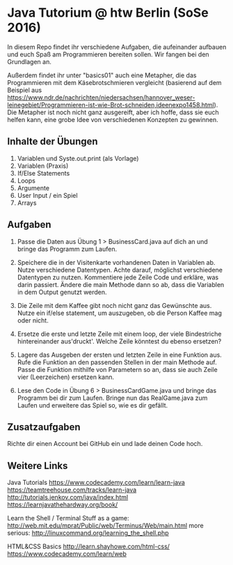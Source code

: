 Java Tutorium @ htw Berlin (SoSe 2016)
======================

In diesem Repo findet ihr verschiedene Aufgaben, die aufeinander aufbauen und euch Spaß am Programmieren bereiten sollen.
Wir fangen bei den Grundlagen an.

Außerdem findet ihr unter "basics01" auch eine Metapher, die das Programmieren mit dem Käsebrotschmieren vergleicht (basierend auf dem Beispiel aus https://www.ndr.de/nachrichten/niedersachsen/hannover_weser-leinegebiet/Programmieren-ist-wie-Brot-schneiden,ideenexpo1458.html).
Die Metapher ist noch nicht ganz ausgereift, aber ich hoffe, dass sie euch helfen kann, eine grobe Idee von verschiedenen Konzepten zu gewinnen.

Inhalte der Übungen
------------------------------------------

1. Variablen und Syste.out.print (als Vorlage)
2. Variablen (Praxis)
3. If/Else Statements
4. Loops
5. Argumente
6. User Input / ein Spiel
7. Arrays


Aufgaben
------------------------------------------

1. Passe die Daten aus Übung 1 > BusinessCard.java auf dich an und bringe das Programm zum Laufen.

2. Speichere die in der Visitenkarte vorhandenen Daten in Variablen ab. Nutze verschiedene Datentypen.
    Achte darauf, möglichst verschiedene Datentypen zu nutzen.
    Kommentiere jede Zeile Code und erkläre, was darin passiert.
    Ändere die main Methode dann so ab, dass die Variablen in dem Output genutzt werden.

3. Die Zeile mit dem Kaffee gibt noch nicht ganz das Gewünschte aus. Nutze ein if/else statement, um auszugeben, ob die Person Kaffee mag oder nicht.

4. Ersetze die erste und letzte Zeile mit einem loop, der viele Bindestriche hintereinander aus'druckt'. Welche Zeile könntest du ebenso ersetzen?

5. Lagere das Ausgeben der ersten und letzten Zeile in eine Funktion aus.
    Rufe die Funktion an den passenden Stellen in der main Methode auf.
    Passe die Funktion mithilfe von Parametern so an, dass sie auch Zeile vier (Leerzeichen) ersetzen kann.

6. Lese den Code in Übung 6 > BusinessCardGame.java und bringe das Programm bei dir zum Laufen.
    Bringe nun das RealGame.java zum Laufen und erweitere das Spiel so, wie es dir gefällt.


Zusatzaufgaben
------------------------------------------

Richte dir einen Account bei GitHub ein und lade deinen Code hoch.


Weitere Links
------------------------------------------

Java Tutorials
https://www.codecademy.com/learn/learn-java
https://teamtreehouse.com/tracks/learn-java
http://tutorials.jenkov.com/java/index.html
https://learnjavathehardway.org/book/

Learn the Shell / Terminal Stuff
as a game: http://web.mit.edu/mprat/Public/web/Terminus/Web/main.html
more serious: http://linuxcommand.org/learning_the_shell.php

HTML&CSS Basics
http://learn.shayhowe.com/html-css/
https://www.codecademy.com/learn/web

